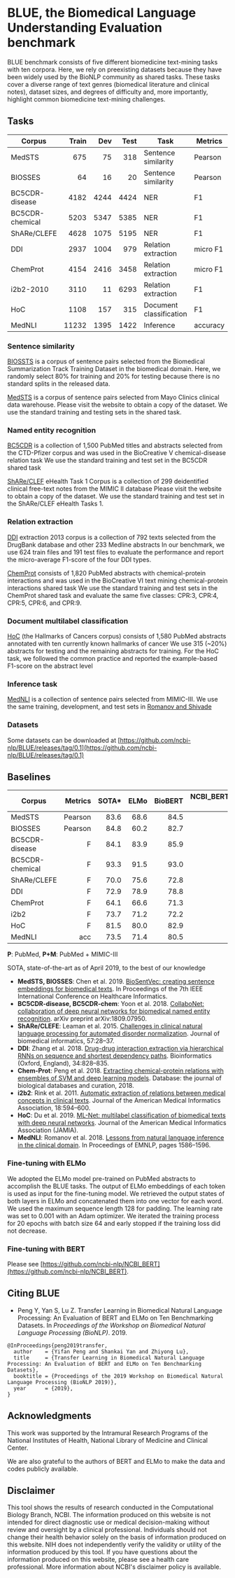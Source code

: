 # BLUE, the Biomedical Language Understanding Evaluation benchmark

BLUE benchmark consists of five different biomedicine text-mining tasks with ten corpora.
Here, we rely on preexisting datasets because they have been widely used by the BioNLP community as shared tasks.
These tasks cover a diverse range of text genres (biomedical literature and clinical notes), dataset sizes, and degrees of difficulty and, more importantly,
highlight common biomedicine text-mining challenges.

## Tasks

| Corpus          | Train |  Dev | Test | Task                    | Metrics             | Domain     |
|-----------------|------:|-----:|-----:|-------------------------|---------------------|------------|
| MedSTS          |   675 |   75 |  318 | Sentence similarity     | Pearson             | Clinical   |
| BIOSSES         |    64 |   16 |   20 | Sentence similarity     | Pearson             | Biomedical |
| BC5CDR-disease  |  4182 | 4244 | 4424 | NER                     | F1                  | Biomedical |
| BC5CDR-chemical |  5203 | 5347 | 5385 | NER                     | F1                  | Biomedical |
| ShARe/CLEFE     |  4628 | 1075 | 5195 | NER                     | F1                  | Clinical   |
| DDI             |  2937 | 1004 |  979 | Relation extraction     | micro F1            | Biomedical |
| ChemProt        |  4154 | 2416 | 3458 | Relation extraction     | micro F1            | Biomedical |
| i2b2-2010       |  3110 |   11 | 6293 | Relation extraction     | F1                  | Clinical   |
| HoC             |  1108 |  157 |  315 | Document classification | F1                  | Biomedical |
| MedNLI          | 11232 | 1395 | 1422 | Inference               | accuracy            | Clinical   |


### Sentence similarity

[BIOSSTS](http://tabilab.cmpe.boun.edu.tr/BIOSSES/) is a corpus of sentence pairs selected from the Biomedical Summarization Track Training Dataset in the biomedical domain.
Here, we randomly select 80% for training and 20% for testing because there is no standard splits in the released data.

[MedSTS](https://mayoclinic.pure.elsevier.com/en/publications/medsts-a-resource-for-clinical-semantic-textual-similarity) is a corpus of sentence pairs selected from Mayo Clinics clinical data warehouse.
Please visit the website to obtain a copy of the dataset.
We use the standard training and testing sets in the shared task.

### Named entity recognition

[BC5CDR](https://biocreative.bioinformatics.udel.edu/tasks/biocreative-v/track-3-cdr/) is a collection of 1,500 PubMed titles and abstracts selected from the CTD-Pfizer corpus and was used in the BioCreative V chemical-disease relation task
We use the standard training and test set in the BC5CDR shared task

[ShARe/CLEF](https://physionet.org/works/ShAReCLEFeHealth2013/) eHealth Task 1 Corpus is a collection of 299 deidentified clinical free-text notes from the MIMIC II database
Please visit the website to obtain a copy of the dataset.
We use the standard training and test set in the ShARe/CLEF eHealth Tasks 1.

### Relation extraction

[DDI](http://labda.inf.uc3m.es/ddicorpus) extraction 2013 corpus is a collection of 792 texts selected from the DrugBank database and other 233 Medline abstracts
In our benchmark, we use 624 train files and 191 test files to evaluate the performance and report the micro-average F1-score of the four DDI types.

[ChemProt](https://biocreative.bioinformatics.udel.edu/news/corpora/) consists of 1,820 PubMed abstracts with chemical-protein interactions and was used in the BioCreative VI text mining chemical-protein interactions shared task
We use the standard training and test sets in the ChemProt shared task and evaluate the same five classes: CPR:3, CPR:4, CPR:5, CPR:6, and CPR:9.

### Document multilabel classification

[HoC](https://www.cl.cam.ac.uk/~sb895/HoC.html) (the Hallmarks of Cancers corpus) consists of 1,580 PubMed abstracts annotated with ten currently known hallmarks of cancer
We use 315 (~20%) abstracts for testing and the remaining abstracts for training. For the HoC task, we followed the common practice and reported the example-based F1-score on the abstract level

### Inference task

[MedNLI](https://physionet.org/physiotools/mimic-code/mednli/) is a collection of sentence pairs selected from MIMIC-III. We use the same training, development,
and test sets in [Romanov and Shivade](https://www.aclweb.org/anthology/D18-1187)

### Datasets

Some datasets can be downloaded at [https://github.com/ncbi-nlp/BLUE/releases/tag/0.1](https://github.com/ncbi-nlp/BLUE/releases/tag/0.1)

## Baselines

| Corpus          | Metrics | SOTA* | ELMo | BioBERT | NCBI_BERT(base) (P) | NCBI_BERT(base) (P+M) | NCBI_BERT(large) (P) | NCBI_BERT(large) (P+M) |
|-----------------|--------:|------:|-----:|--------:|--------------------:|----------------------:|---------------------:|-----------------------:|
| MedSTS          | Pearson |  83.6 | 68.6 |    84.5 |                84.5 |                  84.8 |                 84.6 |                   83.2 |
| BIOSSES         | Pearson |  84.8 | 60.2 |    82.7 |                89.3 |                  91.6 |                 86.3 |                   75.1 |
| BC5CDR-disease  |       F |  84.1 | 83.9 |    85.9 |                86.6 |                  85.4 |                 82.9 |                   83.8 |
| BC5CDR-chemical |       F |  93.3 | 91.5 |    93.0 |                93.5 |                  92.4 |                 91.7 |                   91.1 |
| ShARe/CLEFE     |       F |  70.0 | 75.6 |    72.8 |                75.4 |                  77.1 |                 72.7 |                   74.4 |
| DDI             |       F |  72.9 | 78.9 |    78.8 |                78.1 |                  79.4 |                 79.9 |                   76.3 |
| ChemProt        |       F |  64.1 | 66.6 |    71.3 |                72.5 |                  69.2 |                 74.4 |                   65.1 |
| i2b2            |       F |  73.7 | 71.2 |    72.2 |                74.4 |                  76.4 |                 73.3 |                   73.9 |
| HoC             |       F |  81.5 | 80.0 |    82.9 |                85.3 |                  83.1 |                 87.3 |                   85.3 |
| MedNLI          |     acc |  73.5 | 71.4 |    80.5 |                82.2 |                  84.0 |                 81.5 |                   83.8 |

**P**: PubMed, **P+M**: PubMed + MIMIC-III

SOTA, state-of-the-art as of April 2019, to the best of our knowledge

* **MedSTS, BIOSSES**: Chen et al. 2019. [BioSentVec: creating sentence embeddings for biomedical texts](https://arxiv.org/abs/1810.09302v2). In Proceedings of the 7th IEEE International Conference on Healthcare Informatics.
* **BC5CDR-disease, BC5CDR-chem**: Yoon et al. 2018. [CollaboNet: collaboration of deep neural networks for biomedical named entity recognition](https://arxiv.org/abs/1809.07950v1). arXiv preprint arXiv:1809.07950.
* **ShARe/CLEFE**: Leaman et al. 2015. [Challenges in clinical natural language processing for automated disorder normalization](https://www.sciencedirect.com/science/article/pii/S1532046415001501?via%3Dihub). Journal of biomedical informatics, 57:28–37.
* **DDI**: Zhang et al. 2018. [Drug-drug interaction extraction via hierarchical RNNs on sequence and shortest dependency paths](https://academic.oup.com/bioinformatics/article/34/5/828/4565590). Bioinformatics (Oxford, England), 34:828–835.
* **Chem-Prot**: Peng et al. 2018. [Extracting chemical-protein relations with ensembles of SVM and deep learning models](https://academic.oup.com/database/article/doi/10.1093/database/bay073/5055578). Database: the journal of biological
databases and curation, 2018.
* **i2b2**: Rink et al. 2011. [Automatic extraction of relations between medical concepts in clinical texts](https://academic.oup.com/jamia/article/18/5/594/833364). Journal of the American Medical Informatics Association, 18:594–600.
* **HoC**: Du et al. 2019. [ML-Net: multilabel classification of biomedical texts with deep neural networks](https://arxiv.org/abs/1811.05475v2). Journal of the American Medical Informatics Association (JAMIA).
* **MedNLI**: Romanov et al. 2018. [Lessons from natural language inference in the clinical domain](https://www.aclweb.org/anthology/D18-1187). In Proceedings of EMNLP, pages 1586–1596.



### Fine-tuning with ELMo

We adopted the ELMo model pre-trained on PubMed abstracts to accomplish the BLUE tasks.
The output of ELMo embeddings of each token is used as input for the fine-tuning model. 
We retrieved the output states of both layers in ELMo and concatenated them into one vector for each word. We used the maximum sequence length 128 for padding. 
The learning rate was set to 0.001 with an Adam optimizer.
We iterated the training process for 20 epochs with batch size 64 and early stopped if the training loss did not decrease.

### Fine-tuning with BERT

Please see [https://github.com/ncbi-nlp/NCBI_BERT](https://github.com/ncbi-nlp/NCBI_BERT).


## Citing BLUE

*  Peng Y, Yan S, Lu Z. Transfer Learning in Biomedical Natural Language Processing: An
Evaluation of BERT and ELMo on Ten Benchmarking Datasets. In *Proceedings of the Workshop on Biomedical Natural Language Processing (BioNLP)*. 2019.

```
@InProceedings{peng2019transfer,
  author    = {Yifan Peng and Shankai Yan and Zhiyong Lu},
  title     = {Transfer Learning in Biomedical Natural Language Processing: An Evaluation of BERT and ELMo on Ten Benchmarking Datasets},
  booktitle = {Proceedings of the 2019 Workshop on Biomedical Natural Language Processing (BioNLP 2019)},
  year      = {2019},
}
```

## Acknowledgments

This work was supported by the Intramural Research Programs of the National Institutes of Health, National Library of
Medicine and Clinical Center.

We are also grateful to the authors of BERT and ELMo to make the data and codes publicly available.

## Disclaimer

This tool shows the results of research conducted in the Computational Biology Branch, NCBI. The information produced
on this website is not intended for direct diagnostic use or medical decision-making without review and oversight
by a clinical professional. Individuals should not change their health behavior solely on the basis of information
produced on this website. NIH does not independently verify the validity or utility of the information produced
by this tool. If you have questions about the information produced on this website, please see a health care
professional. More information about NCBI's disclaimer policy is available.
